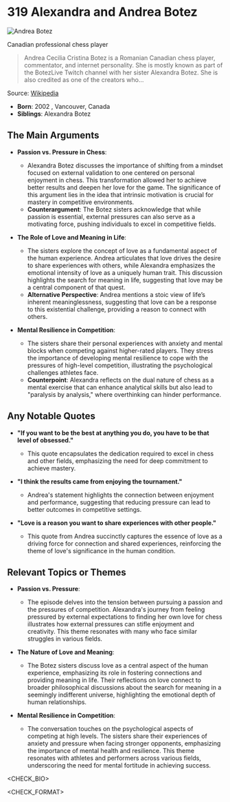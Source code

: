 # 319 Alexandra and Andrea Botez


![Andrea Botez](https://encrypted-tbn0.gstatic.com/images?q=tbn:ANd9GcQFNVmW_1l6RDOpiIGGNPFtgKupPdFLQXt1TeYLu0nRjEbmZ5sLwGn6pQ&s=0)

Canadian professional chess player

> Andrea Cecilia Cristina Botez is a Romanian Canadian chess player, commentator, and internet personality. She is mostly known as part of the BotezLive Twitch channel with her sister Alexandra Botez. She is also credited as one of the creators who...

Source: [Wikipedia](https://en.wikipedia.org/wiki/Andrea_Botez)

- **Born**: 2002 , Vancouver, Canada
- **Siblings**: Alexandra Botez


## The Main Arguments

- **Passion vs. Pressure in Chess**:
  - Alexandra Botez discusses the importance of shifting from a mindset focused on external validation to one centered on personal enjoyment in chess. This transformation allowed her to achieve better results and deepen her love for the game. The significance of this argument lies in the idea that intrinsic motivation is crucial for mastery in competitive environments.
  - **Counterargument**: The Botez sisters acknowledge that while passion is essential, external pressures can also serve as a motivating force, pushing individuals to excel in competitive fields.

- **The Role of Love and Meaning in Life**:
  - The sisters explore the concept of love as a fundamental aspect of the human experience. Andrea articulates that love drives the desire to share experiences with others, while Alexandra emphasizes the emotional intensity of love as a uniquely human trait. This discussion highlights the search for meaning in life, suggesting that love may be a central component of that quest.
  - **Alternative Perspective**: Andrea mentions a stoic view of life’s inherent meaninglessness, suggesting that love can be a response to this existential challenge, providing a reason to connect with others.

- **Mental Resilience in Competition**:
  - The sisters share their personal experiences with anxiety and mental blocks when competing against higher-rated players. They stress the importance of developing mental resilience to cope with the pressures of high-level competition, illustrating the psychological challenges athletes face.
  - **Counterpoint**: Alexandra reflects on the dual nature of chess as a mental exercise that can enhance analytical skills but also lead to "paralysis by analysis," where overthinking can hinder performance.

## Any Notable Quotes

- **"If you want to be the best at anything you do, you have to be that level of obsessed."**
  - This quote encapsulates the dedication required to excel in chess and other fields, emphasizing the need for deep commitment to achieve mastery.

- **"I think the results came from enjoying the tournament."**
  - Andrea's statement highlights the connection between enjoyment and performance, suggesting that reducing pressure can lead to better outcomes in competitive settings.

- **"Love is a reason you want to share experiences with other people."**
  - This quote from Andrea succinctly captures the essence of love as a driving force for connection and shared experiences, reinforcing the theme of love's significance in the human condition.

## Relevant Topics or Themes

- **Passion vs. Pressure**:
  - The episode delves into the tension between pursuing a passion and the pressures of competition. Alexandra's journey from feeling pressured by external expectations to finding her own love for chess illustrates how external pressures can stifle enjoyment and creativity. This theme resonates with many who face similar struggles in various fields.

- **The Nature of Love and Meaning**:
  - The Botez sisters discuss love as a central aspect of the human experience, emphasizing its role in fostering connections and providing meaning in life. Their reflections on love connect to broader philosophical discussions about the search for meaning in a seemingly indifferent universe, highlighting the emotional depth of human relationships.

- **Mental Resilience in Competition**:
  - The conversation touches on the psychological aspects of competing at high levels. The sisters share their experiences of anxiety and pressure when facing stronger opponents, emphasizing the importance of mental health and resilience. This theme resonates with athletes and performers across various fields, underscoring the need for mental fortitude in achieving success.

<CHECK_BIO>

<CHECK_FORMAT>